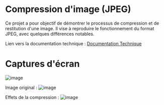 # Compression d'image (JPEG)

Ce projet a pour objectif de démontrer le processus de compression et de restitution d'une image.
Il vise à reproduire le fonctionnement du format JPEG, avec quelques différences notables.

Lien vers la documentation technique : [Documentation Technique](https://docs.google.com/document/d/1eO6T6d_AY3vQ8w9KEwIuldRbvivYMZ0a5jS3wjoaJx8/edit?usp=sharing)

# Captures d'écran

![image](https://github.com/user-attachments/assets/6c7ea9a0-0181-496a-86f4-0c108a8a5722)

Image original :
![image](https://github.com/user-attachments/assets/429f6c28-1dd1-4189-9f3f-5f91ce0b4482)

Effets de la compression :
![image](https://github.com/user-attachments/assets/6b2c6180-0568-4cc2-a23d-7ff6cf41adbb)
